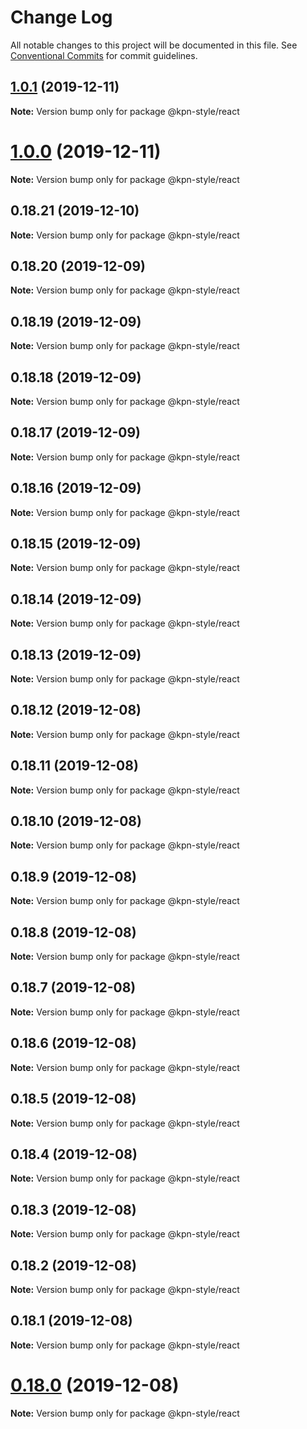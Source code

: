 # Change Log

All notable changes to this project will be documented in this file.
See [Conventional Commits](https://conventionalcommits.org) for commit guidelines.

## [1.0.1](https://github.com/kpn/kpn-style-react/compare/v1.0.0...v1.0.1) (2019-12-11)

**Note:** Version bump only for package @kpn-style/react





# [1.0.0](https://github.com/kpn/kpn-style-react/compare/v0.18.21...v1.0.0) (2019-12-11)

**Note:** Version bump only for package @kpn-style/react





## 0.18.21 (2019-12-10)

**Note:** Version bump only for package @kpn-style/react





## 0.18.20 (2019-12-09)

**Note:** Version bump only for package @kpn-style/react





## 0.18.19 (2019-12-09)

**Note:** Version bump only for package @kpn-style/react





## 0.18.18 (2019-12-09)

**Note:** Version bump only for package @kpn-style/react





## 0.18.17 (2019-12-09)

**Note:** Version bump only for package @kpn-style/react





## 0.18.16 (2019-12-09)

**Note:** Version bump only for package @kpn-style/react





## 0.18.15 (2019-12-09)

**Note:** Version bump only for package @kpn-style/react





## 0.18.14 (2019-12-09)

**Note:** Version bump only for package @kpn-style/react





## 0.18.13 (2019-12-09)

**Note:** Version bump only for package @kpn-style/react





## 0.18.12 (2019-12-08)

**Note:** Version bump only for package @kpn-style/react





## 0.18.11 (2019-12-08)

**Note:** Version bump only for package @kpn-style/react





## 0.18.10 (2019-12-08)

**Note:** Version bump only for package @kpn-style/react





## 0.18.9 (2019-12-08)

**Note:** Version bump only for package @kpn-style/react





## 0.18.8 (2019-12-08)

**Note:** Version bump only for package @kpn-style/react





## 0.18.7 (2019-12-08)

**Note:** Version bump only for package @kpn-style/react





## 0.18.6 (2019-12-08)

**Note:** Version bump only for package @kpn-style/react





## 0.18.5 (2019-12-08)

**Note:** Version bump only for package @kpn-style/react





## 0.18.4 (2019-12-08)

**Note:** Version bump only for package @kpn-style/react





## 0.18.3 (2019-12-08)

**Note:** Version bump only for package @kpn-style/react





## 0.18.2 (2019-12-08)

**Note:** Version bump only for package @kpn-style/react





## 0.18.1 (2019-12-08)

**Note:** Version bump only for package @kpn-style/react





# [0.18.0](https://github.com/kpn/kpn-style-react/compare/v0.17.0...v0.18.0) (2019-12-08)

**Note:** Version bump only for package @kpn-style/react
